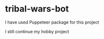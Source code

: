 # tribal-wars-bot

I have used Puppeteer package for this project

I still continue my hobby project
